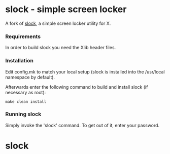 # slock - simple screen locker
A fork of [slock](https://tools.suckless.org/slock/), a simple screen locker utility for X.


### Requirements
In order to build slock you need the Xlib header files.


### Installation
Edit config.mk to match your local setup (slock is installed into
the /usr/local namespace by default).

Afterwards enter the following command to build and install slock
(if necessary as root):
```
make clean install
```


### Running slock
Simply invoke the 'slock' command. To get out of it, enter your password.
# slock
